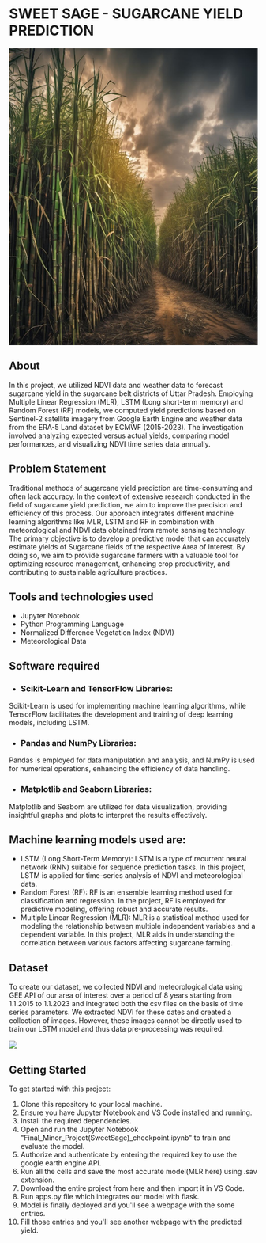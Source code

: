 # SWEET SAGE - SUGARCANE YIELD PREDICTION
<a target="blank"><img align="center" src="https://github.com/Nikki-ta/Nikita/blob/main/image2.jpeg" height="600" width="1000"></a>

## About
In this project, we utilized NDVI data and weather data to forecast sugarcane yield in the sugarcane belt districts of Uttar Pradesh. Employing Multiple Linear Regression (MLR), LSTM (Long short-term memory) and Random Forest (RF) models, we computed yield predictions based on Sentinel-2 satellite imagery from Google Earth Engine and weather data from the ERA-5 Land dataset by ECMWF (2015-2023). The investigation involved analyzing expected versus actual yields, comparing model performances, and visualizing NDVI time series data annually.

## Problem Statement
Traditional methods of sugarcane yield prediction are time-consuming and often lack accuracy. In the context of extensive research conducted in the field of sugarcane yield prediction, we aim to improve the precision and efficiency of this process. Our approach integrates different machine learning algorithms like MLR, LSTM and RF in combination with meteorological and NDVI data obtained from remote sensing technology. The primary objective is to develop a predictive model that can accurately estimate yields of Sugarcane fields of the respective Area of Interest. By doing so, we aim to provide sugarcane farmers with a valuable tool for optimizing resource management, enhancing crop productivity, and contributing to sustainable agriculture practices.

## Tools and technologies used
* Jupyter Notebook
* Python Programming Language
* Normalized Difference Vegetation Index (NDVI)
* Meteorological Data

## Software required
* ### Scikit-Learn and TensorFlow Libraries:
Scikit-Learn is used for implementing machine learning algorithms, while TensorFlow facilitates the development and training of deep learning models, including LSTM.
* ### Pandas and NumPy Libraries:
Pandas is employed for data manipulation and analysis, and NumPy is used for numerical operations, enhancing the efficiency of data handling.
* ### Matplotlib and Seaborn Libraries:
Matplotlib and Seaborn are utilized for data visualization, providing insightful graphs and plots to interpret the results effectively.

## Machine learning models used are:
* LSTM (Long Short-Term Memory): LSTM is a type of recurrent neural network (RNN) suitable for sequence prediction tasks. In this project, LSTM is applied for time-series analysis of NDVI and meteorological data.
* Random Forest (RF): RF is an ensemble learning method used for classification and regression. In the project, RF is employed for predictive modeling, offering robust and accurate results.
* Multiple Linear Regression (MLR): MLR is a statistical method used for modeling the relationship between multiple independent variables and a dependent variable. In this project, MLR aids in understanding the correlation between various factors affecting sugarcane farming.

## Dataset
To create our dataset, we collected NDVI and meteorological data using GEE API of our area of interest over a period of 8 years starting from 1.1.2015 to 1.1.2023 and integrated both the csv files on the basis of time series parameters. We extracted NDVI for these dates and created a collection of images. However, these images cannot be directly used to train our LSTM model and thus data pre-processing was required. 

<a target="blank"><img src="https://github.com/Nikki-ta/Sweet-Sage/blob/main/Images/aoi%20ndvi.jpeg" align="center" height="400"></a>


## Getting Started
To get started with this project:

  1. Clone this repository to your local machine.
  2. Ensure you have Jupyter Notebook and VS Code installed and running.
  3. Install the required dependencies.
  4. Open and run the Jupyter Notebook "Final_Minor_Project(SweetSage)_checkpoint.ipynb" to train and evaluate the model.
  5. Authorize and authenticate by entering the required key to use the google earth engine API.
  6. Run all the cells and save the most accurate model(MLR here) using .sav extension.
  7. Download the entire project from here and then import it in VS Code.
  8. Run apps.py file which integrates our model with flask.
  9. Model is finally deployed and you'll see a webpage with the some entries.
  10. Fill those entries and you'll see another webpage with the predicted yield.   


